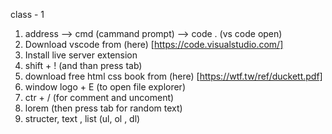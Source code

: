 class - 1

1. address --> cmd (cammand prompt) --> code . (vs code open)
2. Download vscode from (here) [https://code.visualstudio.com/]
3. Install live server extension
4. shift + ! (and than press tab)
5. download free html css book from (here) [https://wtf.tw/ref/duckett.pdf]
6. window logo + E (to open file explorer)
7. ctr + / (for comment and uncoment)
8. lorem (then press tab for random text)
9. structer, text , list (ul, ol , dl)